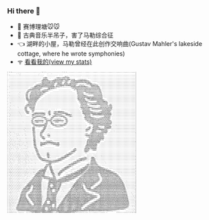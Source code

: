 ### Hi there 👋

 - 🏫 赛博理塘🐭🐭
 - 🐎 古典音乐半吊子，害了马勒综合征
 - 👈 湖畔的小屋，马勒曾经在此创作交响曲(Gustav Mahler's lakeside cottage, where he wrote symphonies)
 - ᯤ   [看看我的(view my stats)](https://stats.fm/imahler)

 <img src="mahler.png" alt="image-mahler-asicii" width="300x" />
<!--
**ye-rm/ye-rm** is a ✨ _special_ ✨ repository because its `README.md` (this file) appears on your GitHub profile.

Here are some ideas to get you started:

- 🔭 I’m currently working on ...
- 🌱 I’m currently learning ...
- 👯 I’m looking to collaborate on ...
- 🤔 I’m looking for help with ...
- 💬 Ask me about ...
- 📫 How to reach me: ...
- 😄 Pronouns: ...
- ⚡ Fun fact: ...
-->
